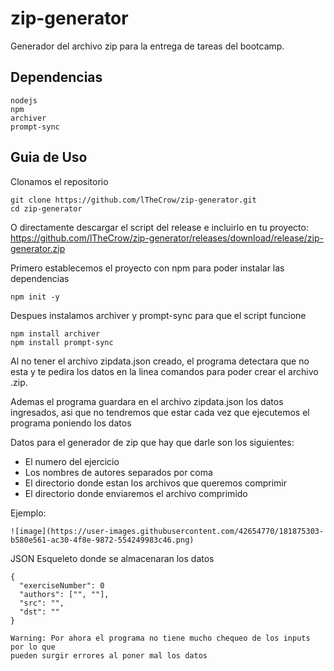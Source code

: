 # zip-generator
Generador del archivo zip para la entrega de tareas del bootcamp.

## Dependencias
```
nodejs
npm 
archiver
prompt-sync
```

## Guia de Uso

Clonamos el repositorio
```
git clone https://github.com/lTheCrow/zip-generator.git
cd zip-generator
```

O directamente descargar el script del release e incluirlo en tu proyecto:
https://github.com/lTheCrow/zip-generator/releases/download/release/zip-generator.zip

Primero establecemos el proyecto con npm para poder instalar las dependencias
```
npm init -y
```

Despues instalamos archiver y prompt-sync para que el script funcione
```
npm install archiver
npm install prompt-sync
```

Al no tener el archivo zipdata.json creado, el programa detectara que no esta
y te pedira los datos en la linea comandos para poder crear el archivo
.zip. 

Ademas el programa guardara en el archivo zipdata.json los datos ingresados, asi
que no tendremos que estar cada vez que ejecutemos el programa poniendo los datos

Datos para el generador de zip que hay que darle son los siguientes:
- El numero del ejercicio
- Los nombres de autores separados por coma
- El directorio donde estan los archivos que queremos comprimir
- El directorio donde enviaremos el archivo comprimido

Ejemplo:
```
![image](https://user-images.githubusercontent.com/42654770/181875303-b580e561-ac30-4f8e-9872-554249983c46.png)
```

JSON Esqueleto donde se almacenaran los datos
```
{
  "exerciseNumber": 0
  "authors": ["", ""],
  "src": "",
  "dst": ""
}

Warning: Por ahora el programa no tiene mucho chequeo de los inputs por lo que
pueden surgir errores al poner mal los datos
```
